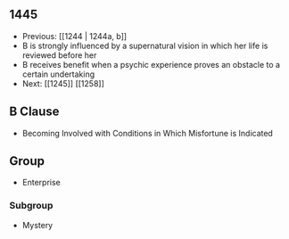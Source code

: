 ## 1445
- Previous: [[1244 | 1244a, b]] 
- B is strongly influenced by a supernatural vision in which her life is reviewed before her
- B receives benefit when a psychic experience proves an obstacle to a certain undertaking
- Next: [[1245]] [[1258]] 

## B Clause
- Becoming Involved with Conditions in Which Misfortune is Indicated

## Group
- Enterprise

### Subgroup
- Mystery

